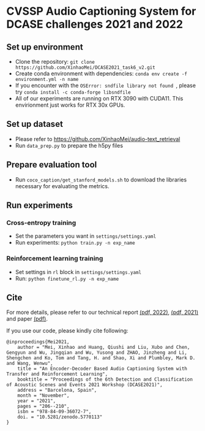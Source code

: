 # CVSSP Audio Captioning System for DCASE challenges 2021 and 2022

## Set up environment

* Clone the repository: `git clone https://github.com/XinhaoMei/DCASE2021_task6_v2.git`
* Create conda environment with dependencies: `conda env create -f environment.yml -n name`
* If you encounter with the `OSError: sndfile library not found `, please try `conda install -c conda-forge libsndfile`
* All of our experiments are running on RTX 3090 with CUDA11. This envirionment just works for RTX 30x GPUs.

## Set up dataset 

* Please refer to https://github.com/XinhaoMei/audio-text_retrieval
* Run `data_prep.py`  to prepare the h5py files

## Prepare evaluation tool

* Run `coco_caption/get_stanford_models.sh` to download the libraries necessary for evaluating the metrics.

## Run experiments 

### Cross-entropy training

* Set the parameters you want in `settings/settings.yaml` 
* Run experiments: `python train.py -n exp_name`

### Reinforcement learning training

* Set settings in `rl` block in `settings/settings.yaml` 
* Run: `python finetune_rl.py -n exp_name` 

## Cite

For more details, please refer to our technical report [(pdf, 2022)](https://dcase.community/documents/challenge2022/technical_reports/DCASE2022_Mei_117_t6a.pdf), [(pdf, 2021)](http://dcase.community/documents/challenge2021/technical_reports/DCASE2021_Mei_88_t6.pdf) and paper [(pdf)](https://arxiv.org/abs/2108.02752).

If you use our code, please kindly cite following:

```
@inproceedings{Mei2021,
    author = "Mei, Xinhao and Huang, Qiushi and Liu, Xubo and Chen, Gengyun and Wu, Jingqian and Wu, Yusong and ZHAO, Jinzheng and Li, Shengchen and Ko, Tom and Tang, H. and Shao, Xi and Plumbley, Mark D. and Wang, Wenwu",
    title = "An Encoder-Decoder Based Audio Captioning System with Transfer and Reinforcement Learning",
    booktitle = "Proceedings of the 6th Detection and Classification of Acoustic Scenes and Events 2021 Workshop (DCASE2021)",
    address = "Barcelona, Spain",
    month = "November",
    year = "2021",
    pages = "206--210",
    isbn = "978-84-09-36072-7",
    doi. = "10.5281/zenodo.5770113"
}
```





